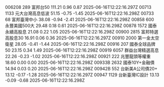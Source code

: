 006208	289	富邦台50	111.21	0.96	0.87	2025-06-16T12:22:16.297Z
00713	1133	元大台灣高息低波	51.15	-0.75	-1.45	2025-06-16T12:22:16.298Z
00733	68	富邦臺灣中小	38.08	-0.94	-2.41	2025-06-16T12:22:16.298Z
00858	600	永豐美國500大	29.48	0.18	0.61	2025-06-16T12:22:16.298Z
00878	1572	國泰永續高股息	21.08	0.22	1.05	2025-06-16T12:22:16.298Z
00900	2815	富邦特選高股息30	16.91	0.06	0.36	2025-06-16T12:22:16.297Z
00910	2000	第一金太空衛星	28.05	-0.41	-1.44	2025-06-16T12:22:16.298Z
00916	207	國泰全球品牌50	23.15	0.34	1.49	2025-06-16T12:22:16.298Z
00919	6057	群益台灣精選高息	22.26	-0.23	-1.02	2025-06-16T12:22:16.298Z
00921	222	兆豐龍頭等權重	18.60	0.00	0.00	2025-06-16T12:22:16.298Z
00933B	2632	國泰10Y+金融債	14.94	0.03	0.20	2025-06-16T12:22:16.298Z
00942B	552	台新美A公司債20+	13.12	-0.17	-1.28	2025-06-16T12:22:16.297Z
00947	1129	台新臺灣IC設計	13.13	-0.09	-0.68	2025-06-16T12:22:16.298Z